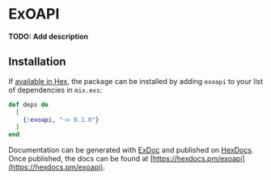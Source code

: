 # ExOAPI

**TODO: Add description**

## Installation

If [available in Hex](https://hex.pm/docs/publish), the package can be installed
by adding `exoapi` to your list of dependencies in `mix.exs`:

```elixir
def deps do
  [
    {:exoapi, "~> 0.1.0"}
  ]
end
```

Documentation can be generated with [ExDoc](https://github.com/elixir-lang/ex_doc)
and published on [HexDocs](https://hexdocs.pm). Once published, the docs can
be found at [https://hexdocs.pm/exoapi](https://hexdocs.pm/exoapi).


